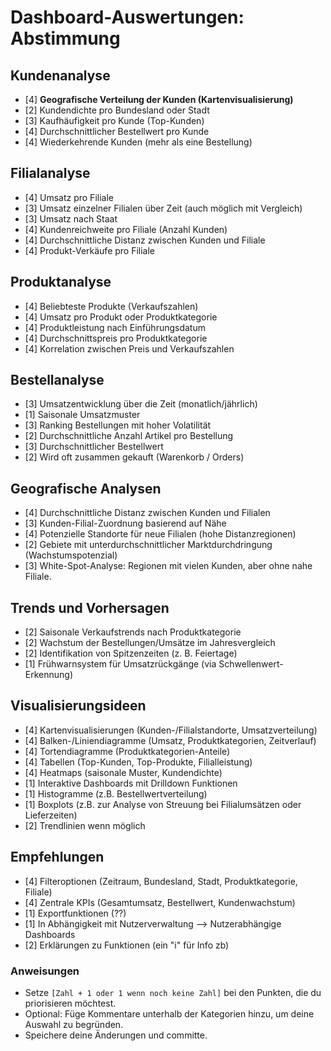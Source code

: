 # Dashboard-Auswertungen: Abstimmung

## Kundenanalyse
- [4] **Geografische Verteilung der Kunden (Kartenvisualisierung)**
- [2] Kundendichte pro Bundesland oder Stadt
- [3] Kaufhäufigkeit pro Kunde (Top-Kunden)
- [4] Durchschnittlicher Bestellwert pro Kunde
- [4] Wiederkehrende Kunden (mehr als eine Bestellung)

## Filialanalyse
- [4] Umsatz pro Filiale
- [3] Umsatz einzelner Filialen über Zeit (auch möglich mit Vergleich)
- [3] Umsatz nach Staat
- [4] Kundenreichweite pro Filiale (Anzahl Kunden)
- [4] Durchschnittliche Distanz zwischen Kunden und Filiale
- [4] Produkt-Verkäufe pro Filiale

## Produktanalyse
- [4] Beliebteste Produkte (Verkaufszahlen)
- [4] Umsatz pro Produkt oder Produktkategorie
- [4] Produktleistung nach Einführungsdatum 
- [4] Durchschnittspreis pro Produktkategorie
- [4] Korrelation zwischen Preis und Verkaufszahlen

## Bestellanalyse
- [3] Umsatzentwicklung über die Zeit (monatlich/jährlich)
- [1] Saisonale Umsatzmuster
- [3] Ranking Bestellungen mit hoher Volatilität
- [2] Durchschnittliche Anzahl Artikel pro Bestellung
- [3] Durchschnittlicher Bestellwert
- [2] Wird oft zusammen gekauft (Warenkorb / Orders)

## Geografische Analysen
- [4] Durchschnittliche Distanz zwischen Kunden und Filialen
- [3] Kunden-Filial-Zuordnung basierend auf Nähe
- [4] Potenzielle Standorte für neue Filialen (hohe Distanzregionen)
- [2] Gebiete mit unterdurchschnittlicher Marktdurchdringung (Wachstumspotenzial)
- [3] White-Spot-Analyse: Regionen mit vielen Kunden, aber ohne nahe Filiale.

## Trends und Vorhersagen
- [2] Saisonale Verkaufstrends nach Produktkategorie
- [2] Wachstum der Bestellungen/Umsätze im Jahresvergleich
- [2] Identifikation von Spitzenzeiten (z. B. Feiertage)
- [1] Frühwarnsystem für Umsatzrückgänge (via Schwellenwert-Erkennung)


## Visualisierungsideen
- [4] Kartenvisualisierungen (Kunden-/Filialstandorte, Umsatzverteilung)
- [4] Balken-/Liniendiagramme (Umsatz, Produktkategorien, Zeitverlauf)
- [4] Tortendiagramme (Produktkategorien-Anteile)
- [4] Tabellen (Top-Kunden, Top-Produkte, Filialleistung)
- [4] Heatmaps (saisonale Muster, Kundendichte)
- [1] Interaktive Dashboards mit Drilldown Funktionen
- [1] Histogramme (z.B. Bestellwertverteilung)
- [1] Boxplots (z.B. zur Analyse von Streuung bei Filialumsätzen oder Lieferzeiten)
- [2] Trendlinien wenn möglich

## Empfehlungen
- [4] Filteroptionen (Zeitraum, Bundesland, Stadt, Produktkategorie, Filiale)
- [4] Zentrale KPIs (Gesamtumsatz, Bestellwert, Kundenwachstum)
- [1] Exportfunktionen (??)
- [1] In Abhängigkeit mit Nutzerverwaltung --> Nutzerabhängige Dashboards
- [2] Erklärungen zu Funktionen (ein "i" für Info zb)

### Anweisungen
- Setze `[Zahl + 1 oder 1 wenn noch keine Zahl]` bei den Punkten, die du priorisieren möchtest.
- Optional: Füge Kommentare unterhalb der Kategorien hinzu, um deine Auswahl zu begründen.
- Speichere deine Änderungen und committe.
